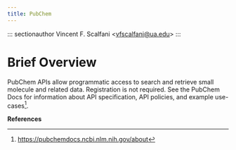 ```yaml
---
title: PubChem
---
```


::: sectionauthor
Vincent F. Scalfani \<<vfscalfani@ua.edu>\>
:::

# Brief Overview

PubChem APIs allow programmatic access to search and retrieve small
molecule and related data. Registration is not required. See the PubChem
Docs for information about API specification, API policies, and example
use-cases[^1].

**References**

[^1]: <https://pubchemdocs.ncbi.nlm.nih.gov/about>
